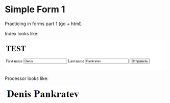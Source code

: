 # Simple Form 1

Practicing in forms part 1 (go + html)

Index looks like:

![Screenshot](test_images/index.png)

Processor looks like:

![Screenshot](test_images/processor.png)

